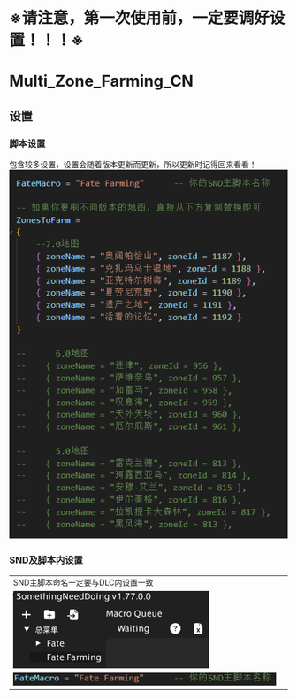 # **※请注意，第一次使用前，一定要调好设置！！！※**

# Multi_Zone_Farming_CN

## 设置
### 脚本设置
包含较多设置，设置会随着版本更新而更新，所以更新时记得回来看看！
![SND Basics](Settings/Setting.png)

### SND及脚本内设置
| | |
|--|--|
| SND主脚本命名一定要与DLC内设置一致 |
| ![SND主脚本命名](Settings/SND.png) |
| ![DLC内设置](Settings/LUA.png) |